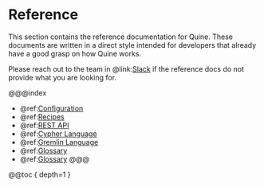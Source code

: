 # Reference

This section contains the reference documentation for Quine. These documents are written in a direct style intended for developers that already have a good grasp on how Quine works.

Please reach out to the team in @link:[Slack](https://quine-io.slack.com/ssb/redirect) if the reference docs do not provide what you are looking for.

@@@index
* @ref:[Configuration](configuration.md)
* @ref:[Recipes](recipe-ref-manual.md)
* @ref:[REST API](rest-api.md)
* @ref:[Cypher Language](cypher/cypher-language.md)
* @ref:[Gremlin Language](gremlin-language.md)
* @ref:[Glossary](glossary.md)
* @ref:[Glossary](reify-time.md)
@@@

@@toc { depth=1 }
